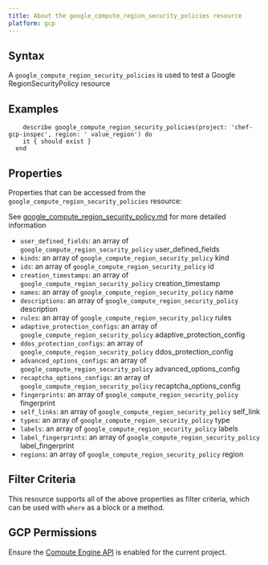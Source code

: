 ```yaml
---
title: About the google_compute_region_security_policies resource
platform: gcp
---
```


## Syntax
A `google_compute_region_security_policies` is used to test a Google RegionSecurityPolicy resource

## Examples
```
    describe google_compute_region_security_policies(project: 'chef-gcp-inspec', region: ' value_region') do
    it { should exist }
  end
```

## Properties
Properties that can be accessed from the `google_compute_region_security_policies` resource:

See [google_compute_region_security_policy.md](google_compute_region_security_policy.md) for more detailed information
  * `user_defined_fields`: an array of `google_compute_region_security_policy` user_defined_fields
  * `kinds`: an array of `google_compute_region_security_policy` kind
  * `ids`: an array of `google_compute_region_security_policy` id
  * `creation_timestamps`: an array of `google_compute_region_security_policy` creation_timestamp
  * `names`: an array of `google_compute_region_security_policy` name
  * `descriptions`: an array of `google_compute_region_security_policy` description
  * `rules`: an array of `google_compute_region_security_policy` rules
  * `adaptive_protection_configs`: an array of `google_compute_region_security_policy` adaptive_protection_config
  * `ddos_protection_configs`: an array of `google_compute_region_security_policy` ddos_protection_config
  * `advanced_options_configs`: an array of `google_compute_region_security_policy` advanced_options_config
  * `recaptcha_options_configs`: an array of `google_compute_region_security_policy` recaptcha_options_config
  * `fingerprints`: an array of `google_compute_region_security_policy` fingerprint
  * `self_links`: an array of `google_compute_region_security_policy` self_link
  * `types`: an array of `google_compute_region_security_policy` type
  * `labels`: an array of `google_compute_region_security_policy` labels
  * `label_fingerprints`: an array of `google_compute_region_security_policy` label_fingerprint
  * `regions`: an array of `google_compute_region_security_policy` region

## Filter Criteria
This resource supports all of the above properties as filter criteria, which can be used
with `where` as a block or a method.

## GCP Permissions

Ensure the [Compute Engine API](https://console.cloud.google.com/apis/library/compute.googleapis.com/) is enabled for the current project.
